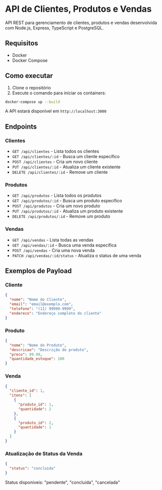 # API de Clientes, Produtos e Vendas

API REST para gerenciamento de clientes, produtos e vendas desenvolvida com Node.js, Express, TypeScript e PostgreSQL.

## Requisitos

- Docker
- Docker Compose

## Como executar

1. Clone o repositório
2. Execute o comando para iniciar os containers:
```bash
docker-compose up --build
```

A API estará disponível em `http://localhost:3000`

## Endpoints

### Clientes

- `GET /api/clientes` - Lista todos os clientes
- `GET /api/clientes/:id` - Busca um cliente específico
- `POST /api/clientes` - Cria um novo cliente
- `PUT /api/clientes/:id` - Atualiza um cliente existente
- `DELETE /api/clientes/:id` - Remove um cliente

### Produtos

- `GET /api/produtos` - Lista todos os produtos
- `GET /api/produtos/:id` - Busca um produto específico
- `POST /api/produtos` - Cria um novo produto
- `PUT /api/produtos/:id` - Atualiza um produto existente
- `DELETE /api/produtos/:id` - Remove um produto

### Vendas

- `GET /api/vendas` - Lista todas as vendas
- `GET /api/vendas/:id` - Busca uma venda específica
- `POST /api/vendas` - Cria uma nova venda
- `PATCH /api/vendas/:id/status` - Atualiza o status de uma venda

## Exemplos de Payload

### Cliente
```json
{
  "nome": "Nome do Cliente",
  "email": "email@exemplo.com",
  "telefone": "(11) 99999-9999",
  "endereco": "Endereço completo do cliente"
}
```

### Produto
```json
{
  "nome": "Nome do Produto",
  "descricao": "Descrição do produto",
  "preco": 99.99,
  "quantidade_estoque": 100
}
```

### Venda
```json 
{
  "cliente_id": 1,
  "itens": [
    {
      "produto_id": 1,
      "quantidade": 2
    },
    {
      "produto_id": 2,
      "quantidade": 1
    }
  ]
}
```

### Atualização de Status da Venda
```json
{
  "status": "concluida"
}
```
Status disponíveis: "pendente", "concluida", "cancelada" 